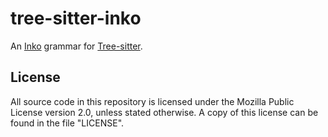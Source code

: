 # tree-sitter-inko

An [Inko](https://inko-lang.org/) grammar for
[Tree-sitter](https://tree-sitter.github.io/tree-sitter/).

## License

All source code in this repository is licensed under the Mozilla Public License
version 2.0, unless stated otherwise. A copy of this license can be found in the
file "LICENSE".

